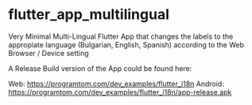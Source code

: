 # flutter_app_multilingual

Very Minimal Multi-Lingual Flutter App that changes the labels to the appropiate language (Bulgarian, English, Spanish) according to the Web Browser / Device setting 

A Release Build version of the App could be found here:

Web: 
https://programtom.com/dev_examples/flutter_i18n
Android: 
https://programtom.com/dev_examples/flutter_i18n/app-release.apk
